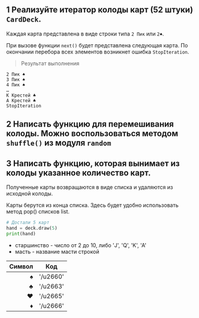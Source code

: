 ## 1 Реализуйте итератор колоды карт (52 штуки) `CardDeck`. 

Каждая карта представлена в виде строки типа `2 Пик` или `2♠`. 

При вызове функции `next()` будет представлена следующая карта. По окончании перебора всех элементов возникнет ошибка `StopIteration`.

> Результат выполнения
```
2 Пик ♠
3 Пик ♠
4 Пик ♠
…
K Крестей ♣
A Крестей ♣
StopIteration
```

## 2 Написать функцию для перемешивания колоды. Можно воспользоваться методом `shuffle()` из модуля `random`

## 3 Написать функцию, которая вынимает из колоды указанное количество карт. 

Полученные карты возвращаются в виде списка и удаляются из исходной колоды. 

Карты берутся из конца списка. Здесь будет удобно использовать метод pop() списков list.

```python
# Достали 5 карт
hand = deck.draw(5)
print(hand)
```

* старшинство - число от 2 до 10, либо 'J', 'Q', 'K', 'A'
* масть - название масти строкой

Символ |  Код
------:|--------
   ♠   |'/u2660'
   ♣   |'/u2663'
   ♥   |'/u2665'
   ♦   |'/u2666'